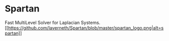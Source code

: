 # Spartan
Fast MultiLevel Solver for Laplacian Systems.
[[https://github.com/laverneth/Spartan/blob/master/spartan_logo.png|alt=spartan]]
